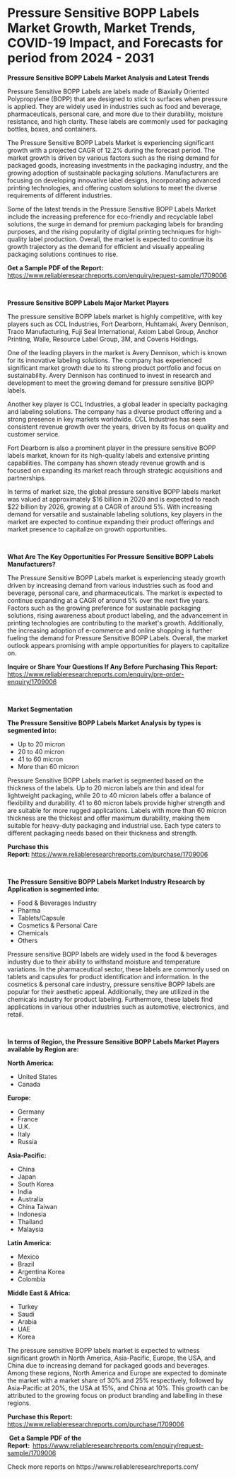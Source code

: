 <p><h1>Pressure Sensitive BOPP Labels Market Growth, Market Trends, COVID-19 Impact, and Forecasts for period from 2024 - 2031</h1></p><p><strong>Pressure Sensitive BOPP Labels Market Analysis and Latest Trends</strong></p>
<p><p>Pressure Sensitive BOPP Labels are labels made of Biaxially Oriented Polypropylene (BOPP) that are designed to stick to surfaces when pressure is applied. They are widely used in industries such as food and beverage, pharmaceuticals, personal care, and more due to their durability, moisture resistance, and high clarity. These labels are commonly used for packaging bottles, boxes, and containers.</p><p>The Pressure Sensitive BOPP Labels Market is experiencing significant growth with a projected CAGR of 12.2% during the forecast period. The market growth is driven by various factors such as the rising demand for packaged goods, increasing investments in the packaging industry, and the growing adoption of sustainable packaging solutions. Manufacturers are focusing on developing innovative label designs, incorporating advanced printing technologies, and offering custom solutions to meet the diverse requirements of different industries.</p><p>Some of the latest trends in the Pressure Sensitive BOPP Labels Market include the increasing preference for eco-friendly and recyclable label solutions, the surge in demand for premium packaging labels for branding purposes, and the rising popularity of digital printing techniques for high-quality label production. Overall, the market is expected to continue its growth trajectory as the demand for efficient and visually appealing packaging solutions continues to rise.</p></p>
<p><strong>Get a Sample PDF of the Report:&nbsp;</strong> <a href="https://www.reliableresearchreports.com/enquiry/request-sample/1709006">https://www.reliableresearchreports.com/enquiry/request-sample/1709006</a></p>
<p>&nbsp;</p>
<p><strong>Pressure Sensitive BOPP Labels Major Market Players</strong></p>
<p><p>The pressure sensitive BOPP labels market is highly competitive, with key players such as CCL Industries, Fort Dearborn, Huhtamaki, Avery Dennison, Traco Manufacturing, Fuji Seal International, Axiom Label Group, Anchor Printing, Walle, Resource Label Group, 3M, and Coveris Holdings. </p><p>One of the leading players in the market is Avery Dennison, which is known for its innovative labeling solutions. The company has experienced significant market growth due to its strong product portfolio and focus on sustainability. Avery Dennison has continued to invest in research and development to meet the growing demand for pressure sensitive BOPP labels.</p><p>Another key player is CCL Industries, a global leader in specialty packaging and labeling solutions. The company has a diverse product offering and a strong presence in key markets worldwide. CCL Industries has seen consistent revenue growth over the years, driven by its focus on quality and customer service.</p><p>Fort Dearborn is also a prominent player in the pressure sensitive BOPP labels market, known for its high-quality labels and extensive printing capabilities. The company has shown steady revenue growth and is focused on expanding its market reach through strategic acquisitions and partnerships.</p><p>In terms of market size, the global pressure sensitive BOPP labels market was valued at approximately $16 billion in 2020 and is expected to reach $22 billion by 2026, growing at a CAGR of around 5%. With increasing demand for versatile and sustainable labeling solutions, key players in the market are expected to continue expanding their product offerings and market presence to capitalize on growth opportunities.</p></p>
<p>&nbsp;</p>
<p><strong>What Are The Key Opportunities For Pressure Sensitive BOPP Labels Manufacturers?</strong></p>
<p><p>The Pressure Sensitive BOPP Labels market is experiencing steady growth driven by increasing demand from various industries such as food and beverage, personal care, and pharmaceuticals. The market is expected to continue expanding at a CAGR of around 5% over the next five years. Factors such as the growing preference for sustainable packaging solutions, rising awareness about product labeling, and the advancement in printing technologies are contributing to the market's growth. Additionally, the increasing adoption of e-commerce and online shopping is further fueling the demand for Pressure Sensitive BOPP Labels. Overall, the market outlook appears promising with ample opportunities for players to capitalize on.</p></p>
<p><strong>Inquire or Share Your Questions If Any Before Purchasing This Report:</strong> <a href="https://www.reliableresearchreports.com/enquiry/pre-order-enquiry/1709006">https://www.reliableresearchreports.com/enquiry/pre-order-enquiry/1709006</a></p>
<p>&nbsp;</p>
<p><strong>Market Segmentation</strong></p>
<p><strong>The Pressure Sensitive BOPP Labels Market Analysis by types is segmented into:</strong></p>
<p><ul><li>Up to 20 micron</li><li>20 to 40 micron</li><li>41 to 60 micron</li><li>More than 60 micron</li></ul></p>
<p><p>Pressure Sensitive BOPP Labels market is segmented based on the thickness of the labels. Up to 20 micron labels are thin and ideal for lightweight packaging, while 20 to 40 micron labels offer a balance of flexibility and durability. 41 to 60 micron labels provide higher strength and are suitable for more rugged applications. Labels with more than 60 micron thickness are the thickest and offer maximum durability, making them suitable for heavy-duty packaging and industrial use. Each type caters to different packaging needs based on their thickness and strength.</p></p>
<p><strong>Purchase this Report:&nbsp;</strong><a href="https://www.reliableresearchreports.com/purchase/1709006">https://www.reliableresearchreports.com/purchase/1709006</a></p>
<p>&nbsp;</p>
<p><strong>The Pressure Sensitive BOPP Labels Market Industry Research by Application is segmented into:</strong></p>
<p><ul><li>Food & Beverages Industry</li><li>Pharma</li><li>Tablets/Capsule</li><li>Cosmetics & Personal Care</li><li>Chemicals</li><li>Others</li></ul></p>
<p><p>Pressure sensitive BOPP labels are widely used in the food & beverages industry due to their ability to withstand moisture and temperature variations. In the pharmaceutical sector, these labels are commonly used on tablets and capsules for product identification and information. In the cosmetics & personal care industry, pressure sensitive BOPP labels are popular for their aesthetic appeal. Additionally, they are utilized in the chemicals industry for product labeling. Furthermore, these labels find applications in various other industries such as automotive, electronics, and retail.</p></p>
<p>&nbsp;</p>
<p><strong>In terms of Region, the Pressure Sensitive BOPP Labels Market Players available by Region are:</strong></p>
<p>
    <p> <strong> North America: </strong>
        <ul>
            <li>United States</li>
            <li>Canada</li>
        </ul>
        </p> 
    <p> <strong> Europe: </strong>
        <ul>
            <li>Germany</li>
            <li>France</li>
            <li>U.K.</li>
            <li>Italy</li>
            <li>Russia</li>
        </ul>
        </p> 
    <p> <strong> Asia-Pacific: </strong>
        <ul>
            <li>China</li>
            <li>Japan</li>
            <li>South Korea</li>
            <li>India</li>
            <li>Australia</li>
            <li>China Taiwan</li>
            <li>Indonesia</li>
            <li>Thailand</li>
            <li>Malaysia</li>
        </ul>
        </p> 
    <p> <strong> Latin America: </strong>
        <ul>
            <li>Mexico</li>
            <li>Brazil</li>
            <li>Argentina Korea</li>
            <li>Colombia</li>
        </ul>
        </p> 
    <p> <strong> Middle East & Africa: </strong>
        <ul>
            <li>Turkey</li>
            <li>Saudi</li>
            <li>Arabia</li>
            <li>UAE</li>
            <li>Korea</li>
        </ul>
    </p>
    </p>
<p><p>The pressure sensitive BOPP labels market is expected to witness significant growth in North America, Asia-Pacific, Europe, the USA, and China due to increasing demand for packaged goods and beverages. Among these regions, North America and Europe are expected to dominate the market with a market share of 30% and 25% respectively, followed by Asia-Pacific at 20%, the USA at 15%, and China at 10%. This growth can be attributed to the growing focus on product branding and labelling in these regions.</p></p>
<p><strong>Purchase this Report: </strong><a href="https://www.reliableresearchreports.com/purchase/1709006">https://www.reliableresearchreports.com/purchase/1709006</a></p>
<p>&nbsp;<strong>Get a Sample PDF of the Report:&nbsp;&nbsp;</strong><a href="https://www.reliableresearchreports.com/enquiry/request-sample/1709006">https://www.reliableresearchreports.com/enquiry/request-sample/1709006</a></p>
<p><strong></strong></p>
<p>Check more reports on https://www.reliableresearchreports.com/</p>